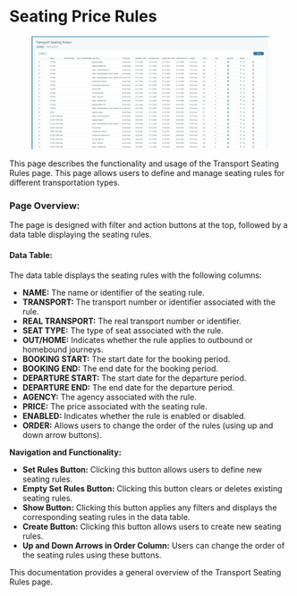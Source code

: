 # Seating Price Rules

<figure><img src=".gitbook/assets/image (3) (1) (1) (1) (1) (1) (1) (1) (1) (1) (1) (1) (1) (1) (1) (1) (1) (1) (1) (1) (1) (1) (1) (1) (1) (1) (1) (1) (1) (1) (1) (1).png" alt=""><figcaption></figcaption></figure>

This page describes the functionality and usage of the Transport Seating Rules page. This page allows users to define and manage seating rules for different transportation types.

### **Page Overview:**

The page is designed with filter and action buttons at the top, followed by a data table displaying the seating rules.

#### &#x20;**Data Table:**

The data table displays the seating rules with the following columns:

* **NAME:** The name or identifier of the seating rule.
* **TRANSPORT:** The transport number or identifier associated with the rule.
* **REAL TRANSPORT:** The real transport number or identifier.
* **SEAT TYPE:** The type of seat associated with the rule.
* **OUT/HOME:** Indicates whether the rule applies to outbound or homebound journeys.
* **BOOKING START:** The start date for the booking period.
* **BOOKING END:** The end date for the booking period.
* **DEPARTURE START:** The start date for the departure period.
* **DEPARTURE END:** The end date for the departure period.
* **AGENCY:** The agency associated with the rule.
* **PRICE:** The price associated with the seating rule.
* **ENABLED:** Indicates whether the rule is enabled or disabled.
* **ORDER:** Allows users to change the order of the rules (using up and down arrow buttons).

**Navigation and Functionality:**

* **Set Rules Button:** Clicking this button allows users to define new seating rules.
* **Empty Set Rules Button:** Clicking this button clears or deletes existing seating rules.
* **Show Button:** Clicking this button applies any filters and displays the corresponding seating rules in the data table.
* **Create Button:** Clicking this button allows users to create new seating rules.
* **Up and Down Arrows in Order Column:** Users can change the order of the seating rules using these buttons.

This documentation provides a general overview of the Transport Seating Rules page.&#x20;
